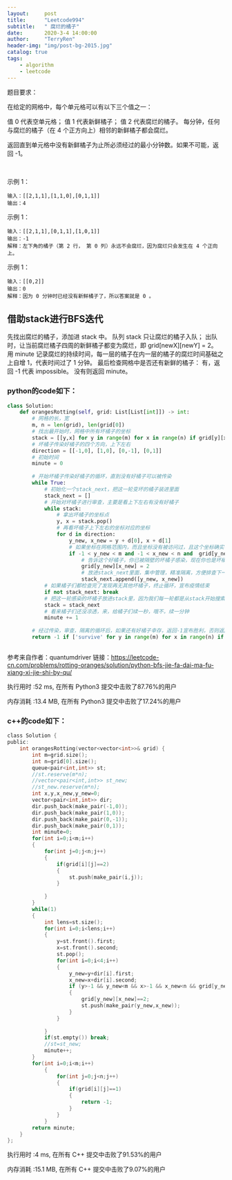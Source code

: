 ```yaml
---
layout:     post
title:      "Leetcode994"
subtitle:   " 腐烂的橘子"
date:       2020-3-4 14:00:00
author:     "TerryRen"
header-img: "img/post-bg-2015.jpg"
catalog: true
tags:
    - algorithm
    - leetcode
---
```

题目要求：

在给定的网格中，每个单元格可以有以下三个值之一：

值 0 代表空单元格；
值 1 代表新鲜橘子；
值 2 代表腐烂的橘子。
每分钟，任何与腐烂的橘子（在 4 个正方向上）相邻的新鲜橘子都会腐烂。

返回直到单元格中没有新鲜橘子为止所必须经过的最小分钟数。如果不可能，返回 -1。

 

示例 1：
```
输入：[[2,1,1],[1,1,0],[0,1,1]]
输出：4
```
示例 1：
```
输入：[[2,1,1],[0,1,1],[1,0,1]]
输出：-1
解释：左下角的橘子（第 2 行， 第 0 列）永远不会腐烂，因为腐烂只会发生在 4 个正向上。
```
示例 1：
```
输入：[[0,2]]
输出：0
解释：因为 0 分钟时已经没有新鲜橘子了，所以答案就是 0 。
```




## 借助stack进行BFS迭代
 先找出腐烂的橘子，添加进 stack 中。
队列 stack 只让腐烂的橘子入队；
出队时，让当前腐烂橘子四周的新鲜橘子都变为腐烂，即 grid[newX][newY] = 2。
用 minute 记录腐烂的持续时间，每一层的橘子在内一层的橘子的腐烂时间基础之上自增 1，代表时间过了 1 分钟。
最后检查网格中是否还有新鲜的橘子：
有，返回 -1 代表 impossible。
没有则返回 minute。




### python的code如下：


```python
class Solution:
    def orangesRotting(self, grid: List[List[int]]) -> int:
        # 网格的长，宽
        m, n = len(grid), len(grid[0])
        # 找出最开始时，网格中所有坏橘子的坐标
        stack = [[y,x] for y in range(m) for x in range(n) if grid[y][x]==2]
        # 坏橘子传染好橘子的四个方向，上下左右
        direction = [[-1,0], [1,0], [0,-1], [0,1]]
        # 初始时间
        minute = 0
        
        # 开始坏橘子传染好橘子的循环，直到没有好橘子可以被传染
        while True:
            # 初始化一个stack_next，把这一轮变坏的橘子装进里面
            stack_next = []
            # 开始对坏橘子进行审查，主要是看上下左右有没有好橘子
            while stack:
                # 拿出坏橘子的坐标点
                y, x = stack.pop()
                # 再看坏橘子上下左右的坐标对应的坐标
                for d in direction:
                    y_new, x_new = y + d[0], x + d[1]
                    # 如果坐标在网格范围内，而且坐标没有被访问过，且这个坐标确实有个好橘子
                    if -1 < y_new < m and -1 < x_new < n and  grid[y_new][x_new] == 1:
                        # 告诉这个好橘子，你已被隔壁的坏橘子感染，现在你也是坏橘子了
                        grid[y_new][x_new] = 2
                        # 放进stack_next里面，集中管理，精准隔离，方便排查下一轮会变坏的橘子
                        stack_next.append([y_new, x_new])
            # 如果橘子们都检查完了发现再无其他坏橘子，终止循环，宣布疫情结束
            if not stack_next: break
            # 把这一轮感染的坏橘子放进stack里，因为我们每一轮都是从stack开始搜索的
            stack = stack_next
            # 看来橘子们还没凉透，来，给橘子们续一秒，哦不，续一分钟
            minute += 1
        
        # 经过传染，审查，隔离的循环后，如果还有好橘子幸存，返回-1宣布胜利，否则返回橘子们的存活时间
        return -1 if ['survive' for y in range(m) for x in range(n) if grid[y][x]==1] else minute



```
参考来自作者：quantumdriver
链接：https://leetcode-cn.com/problems/rotting-oranges/solution/python-bfs-jie-fa-dai-ma-fu-xiang-xi-jie-shi-by-qu/

执行用时 :52 ms, 在所有 Python3 提交中击败了87.76%的用户

内存消耗 :13.4 MB, 在所有 Python3 提交中击败了17.24%的用户

### c++的code如下：

```c
class Solution {
public:
    int orangesRotting(vector<vector<int>>& grid) {
        int m=grid.size();
        int n=grid[0].size();
        queue<pair<int,int>> st;
        //st.reserve(m*n);
        //vector<pair<int,int>> st_new;
        //st_new.reserve(m*n);
        int x,y,x_new,y_new=0;        
        vector<pair<int,int>> dir;
        dir.push_back(make_pair(-1,0));
        dir.push_back(make_pair(1,0));
        dir.push_back(make_pair(0,-1));
        dir.push_back(make_pair(0,1));
        int minute=0;
        for(int i=0;i<m;i++)
        {
            for(int j=0;j<n;j++)
            {
                if(grid[i][j]==2) 
                {
                    st.push(make_pair(i,j));
                }
                
            }
        }
        while(1)
        {
            int lens=st.size();
            for(int i=0;i<lens;i++)
            {
                y=st.front().first;
                x=st.front().second;
                st.pop();
                for(int i=0;i<4;i++)
                {
                    y_new=y+dir[i].first;
                    x_new=x+dir[i].second;
                    if (y>-1 && y_new<m && x>-1 && x_new<n && grid[y_new][x_new]==1)
                    {
                        grid[y_new][x_new]==2;
                        st.push(make_pair(y_new,x_new));
                    }
                }
                
            }
            if(st.empty()) break;
            //st=st_new;
            minute++;  
        }
        for(int i=0;i<m;i++)
            {
                for(int j=0;j<n;j++)
                {
                    if(grid[i][j]==1) 
                    {
                        return -1;
                    }
                }
            }
        return minute;
    }
};
```
执行用时 :4 ms, 在所有 C++ 提交中击败了91.53%的用户

内存消耗 :15.1 MB, 在所有 C++ 提交中击败了9.07%的用户
